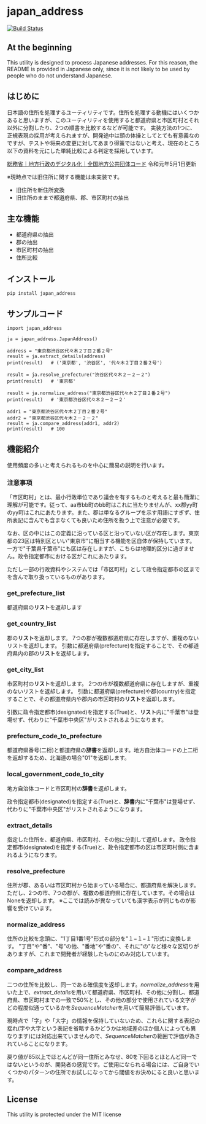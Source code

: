 # japan_address

[![Build Status](https://github.com/kzthrk/japan_address/actions/workflows/python-app.yml/badge.svg)](https://github.com/kzthrk/japan_address/actions/workflows/python-app.yml?query=workflow%3A%22Python+application%22++)


## At the beginning
This utility is designed to process Japanese addresses. For this reason, the README is provided in Japanese only, since it is not likely to be used by people who do not understand Japanese.


## はじめに
日本語の住所を処理するユーティリティです。住所を処理する動機にはいくつかあると思いますが、このユーティリティを使用すると都道府県と市区町村とそれ以外に分割したり、2つの順書を比較するなどが可能です。
実装方法の1つに、正規表現の採用が考えられますが、開発途中は頭の体操としてとても有意義なのですが、テストや将来の変更に対してあまり得策ではないと考え、現在のところ以下の資料を元にした単純比較による判定を採用しています。

[総務省｜地方行政のデジタル化｜全国地方公共団体コード](https://www.soumu.go.jp/denshijiti/code.html) 令和元年5月1日更新

※現時点では旧住所に関する機能は未実装です。
 - 旧住所を新住所変換
 - 旧住所のままで都道府県、郡、市区町村の抽出


## 主な機能
- 都道府県の抽出
- 郡の抽出
- 市区町村の抽出
- 住所比較

## インストール
```
pip install japan_address
```

## サンプルコード

```
import japan_address

ja = japan_address.JapanAddress()

address = "東京都渋谷区代々木２丁目２番２号"
result = ja.extract_details(address)
print(result)   # ('東京都', '渋谷区', '代々木２丁目２番２号')

result = ja.resolve_prefecture("渋谷区代々木２－２－２")
print(result)   # '東京都'

result = ja.normalize_address("東京都渋谷区代々木２丁目２番２号")
print(result)   # '東京都渋谷区代々木２－２－２'

addr1 = "東京都渋谷区代々木２丁目２番２号"
addr2 = "東京都渋谷区代々木２－２－２"
result = ja.compare_address(addr1, addr2)
print(result)   # 100
```

## 機能紹介
使用頻度の多いと考えられるものを中心に簡易の説明を行います。

### 注意事項
「市区町村」とは、最小行政単位であり議会を有するものと考えると最も簡潔に理解が可能です。従って、aa市bb町のbb町はこれに当たりませんが、xx郡yy町のyy町はこれにあたります。また、郡は単なるグループを示す用語にすぎず、住所表記に含んでも含まなくても良いため住所を扱う上で注意が必要です。

なお、区の中にはこの定義に沿っている区と沿っていない区が存在します。東京都の23区は特別区といい"東京市"に相当する機能を区自体が保持しています。一方で"千葉県千葉市"にも区は存在しますが、こちらは地理的区分に過ぎません。政令指定都市における区がこれにあたります。

ただし一部の行政資料やシステムでは「市区町村」として政令指定都市の区までを含んで取り扱っているものがあります。

### get_prefecture_list
都道府県の**リスト**を返却します

### get_country_list
郡の**リスト**を返却します。
7つの郡が複数都道府県に存在しますが、重複のないリストを返却します。
引数に都道府県(prefecture)を指定することで、その都道府県内の郡の**リスト**を返却します。

### get_city_list
市区町村の**リスト**を返却します。
2つの市が複数都道府県に存在しますが、重複のないリストを返却します。
引数に都道府県(prefecture)や郡(country)を指定することで、その都道府県内や郡内の市区町村の**リスト**を返却します。

引数に政令指定都市(designated)を指定する(True)と、**リスト**内に"千葉市"は登場せず、代わりに"千葉市中央区"がリストされるようになります。

### prefecture_code_to_prefecture
都道府県番号(二桁)と都道府県の**辞書**を返却します。地方自治体コードの上二桁を返却するため、北海道の場合"01"を返却します。

### local_government_code_to_city
地方自治体コードと市区町村の**辞書**を返却します。

政令指定都市(designated)を指定する(True)と、**辞書**内に"千葉市"は登場せず、代わりに"千葉市中央区"がリストされるようになります。

### extract_details
指定した住所を、都道府県、市区町村、その他に分割して返却します。
政令指定都市(designated)を指定する(True)と、政令指定都市の区は市区町村側に含まれるようになります。

### resolve_prefecture
住所が郡、あるいは市区町村から始まっている場合に、都道府県を解決します。
ただし、2つの市、7つの郡が、複数の都道府県に存在しています。その場合はNoneを返却します。
※ここでは読みが異なっていても漢字表示が同じものが影響を受けています。

### normalize_address
住所の比較を念頭に、"1丁目1番1号"形式の部分を"１−１−１"形式に変換します。
"丁目"や"番"、"号"の他、"番地"や"番の"、それに"の"など様々な区切りがありますが、これまで開発者が経験したものにのみ対応しています。

### compare_address
二つの住所を比較し、同一である確信度を返却します。*normalize_address*を用いた上で、*extract_details*を用いて都道府県、市区町村、その他に分割し、都道府県、市区町村までの一致で50%とし、その他の部分で使用されている文字がどの程度似通っているかを*SequenceMatcher*を用いて簡易評価しています。

現時点で「字」や「大字」の情報を保持していないため、これらに関する表記の揺れ(字や大字という表記を省略するかどうかは地域差のほか個人によっても異なります)には対応出来ていませんので、*SequenceMatcher*の範囲で評価が為されていることになります。

戻り値が85以上でほとんどが同一住所とみなせ、80を下回るとほとんど同一ではないというのが、開発者の感覚です。ご使用になられる場合には、ご自身でいくつかのパターンの住所でお試しになってから閾値をお決めにると良いと思います。

## License
This utility is protected under the MIT license


